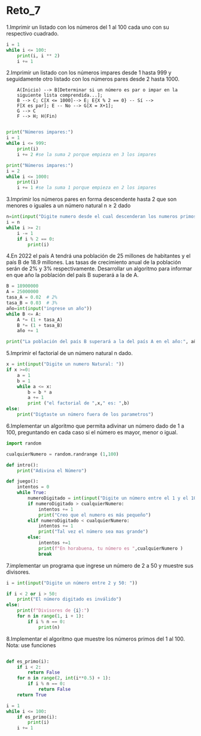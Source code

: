 # Reto_7
1.Imprimir un listado con los números del 1 al 100 cada uno con su respectivo cuadrado.
```python
i = 1  
while i <= 100:  
    print(i, i ** 2)  
    i += 1  
```

2.Imprimir un listado con los números impares desde 1 hasta 999 y seguidamente otro listado con los números pares desde 2 hasta 1000.
```flowchart TD;
    A(Inicio) --> B[Determinar si un número es par o impar en la
    siguiente lista comprendida...]; 
    B --> C; C[X <= 1000]--> E; E{X % 2 == 0} -- Sí --> 
    F[X es par]; E -- No --> G[X = X+1]; 
    G --> C
    F --> H; H(Fin)
```
```python

print("Números impares:")
i = 1
while i <= 999:
    print(i)
    i += 2 #se la suma 2 porque empieza en 3 los impares
```
```python
print("Números impares:")
i = 2
while i <= 1000:
    print(i)
    i += 1 #se la suma 1 porque empieza en 2 los impares
```
3.Imprimir los números pares en forma descendente hasta 2 que son menores o iguales a un número natural n ≥ 2 dado
```python
n=int(input("Digite numero desde el cual descenderan los numeros primos siempre y cuando sea mayor o igual que 2"))  
i = n
while i >= 2:
    i -= 1
    if i % 2 == 0:
        print(i)
```

4.En 2022 el país A tendrá una población de 25 millones de habitantes y el país B de 18.9 millones. Las tasas de crecimiento anual de la población serán de 2% y 3% respectivamente. Desarrollar un algoritmo para informar en que año la población del país B superará a la de A.
```python
B = 18900000  
A = 25000000
tasa_A = 0.02  # 2%
tasa_B = 0.03  # 3%
año=int(input("ingrese un año"))
while B <= A:
    A *= (1 + tasa_A)
    B *= (1 + tasa_B)
    año += 1

print("La población del país B superará a la del país A en el año:", año)
```

5.Imprimir el factorial de un número natural n dado.
```python
x = int(input("Digite un numero Natural: "))
if x >=0:
    a = 1
    b = 1
    while a <= x:
        b = b * a
        a += 1
        print ("el factorial de ",x," es: ",b)
else:
    print("Digtaste un número fuera de los parametros")
```

6.Implementar un algoritmo que permita adivinar un número dado de 1 a 100, preguntando en cada caso si el número es mayor, menor o igual.
```python
import random

cualquierNumero = random.randrange (1,100)

def intro():
    print("Adivina el Número")

def juego():
    intentos = 0
    while True:
        numeroDigitado = int(input("Digite un número entre el 1 y el 100"))
        if numeroDigitado > cualquierNumero:
            intentos += 1
            print("Creo que el numero es más pequeño")
        elif numeroDigitado < cualquierNumero:
            intentos += 1
            print("Tal vez el número sea mas grande")
        else:
            intentos +=1
            print(f"En horabuena, tu número es ",cualquierNumero )
            break
```

7.implementar un programa que ingrese un número de 2 a 50 y muestre sus divisores.
```python
i = int(input("Digite un número entre 2 y 50: "))

if i < 2 or i > 50:
    print("El número digitado es inválido")
else:
    print(f"Divisores de {i}:")
    for n in range(1, i + 1):
        if i % n == 0:
            print(n)
```
8.Implementar el algoritmo que muestre los números primos del 1 al 100. Nota: use funciones
```python

def es_primo(i):
    if i < 2:
        return False
    for n in range(2, int(i**0.5) + 1):
        if i % n == 0:
            return False
    return True

i = 1
while i <= 100:
    if es_primo(i):
        print(i)
    i += 1
```

